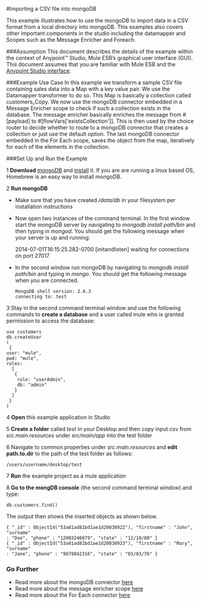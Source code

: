 #Importing a CSV file into mongoDB

This example illustrates how to use the mongoDB to import data in a CSV format from a local directory into mongoDB. This examples also covers other important components in the studio including the datamapper and Scopes such as the Message Enricher and Foreach.

###Assumption
This document describes the details of the example within the context of Anypoint™ Studio, Mule ESB’s graphical user interface (GUI). This document assumes that you are familiar with Mule ESB and the [Anypoint Studio interface](http://www.mulesoft.org/documentation/display/current/Anypoint+Studio+Essentials).

###Example Use Case
In this example we transform a sample CSV file containing sales data into a Map with a key value pair. We use the Datamapper transformer to do so. This Map is basically a collection called customers_Copy. We now use the mongoDB connector embedded in a Message Enricher scope to check if such a collection exists in the database. The message enricher basically enriches the message from #[payload] to #[flowVars['existsCollection']]. This is then used by the choice router to decide whether to route to a mongoDB connector that creates a collection or just use the default option. The last mongoDB connector embedded in the For Each scope, saves the object from the map, iteratively for each of the elements in the collection.

###Set Up and Run the Example


1  **Download** [mongoDB](http://www.mongodb.org/downloads) and [install](http://docs.mongodb.org/manual/installation/) it. If you are are running a linux based OS, Homebrew is an easy way to install mongoDB.

2  **Run mongoDB**             
   
   *  Make sure that you have created */data/db* in your filesystem per installation instructions
   * Now open two instances of the command terminal. In the first window start the mongoDB server by navigating to *mongodb install path/bin* and then typing in *mongod*. You should get the following message when your server is up and running:
   
        2014-07-01T16:15:25.282-0700 [initandlisten] waiting for connections on port 27017

   * In the second window run mongoDB by navigating to *mongodb install path/bin* and typing in *mongo*. You should get the following message when you are connected.
         
         MongoDB shell version: 2.6.3
         connecting to: test


3  Stay in the second command terminal window and use the following commands to **create a database** and a user called mule who is granted permission to access the database:  
	     
	use customers
    db.createUser
    (
     {
	user: "mule",
	pwd: "mule",
	roles:
	  [
       {
    	role: "userAdmin",
    	db: "admin"
       }
      ]
     }
    )


4  **Open** this example application in Studio

5 **Create a folder** called *test* in your Desktop and then copy input.csv from *src.main.resources* under *src/main/app* into the test folder

6 Navigate to common.properties under *src.main.resources* and **edit path.to.dir** to the path of the test folder as follows:
  
    /users/username/desktop/test

7 **Run** the example project as a mule application

8 **Go to the mongDB console** (the second command terminal window) and type:
	
	db.customers.find()
	
The output then shows the inserted objects as shown below.


    { "_id" : ObjectId("53a81ad81bd1ae1d20030922"), "firstname" : "John", "surname"
    : "Doe", "phone" : "12003246879", "state" : "12/10/80" }
    { "_id" : ObjectId("53a81ad81bd1ae1d20030923"), "firstname" : "Mary", "surname"
    : "Jane", "phone" : "9879842316", "state" : "03/03/76" }

### Go Further
* Read more about the mongoDB connector [here](http://www.mulesoft.org/documentation/display/current/Message+Enricher)
* Read more about the message enricher scope [here](http://www.mulesoft.org/documentation/display/current/Message+Enricher)
* Read more about the For Each connector [here](http://www.mulesoft.org/documentation/display/current/Foreach)
